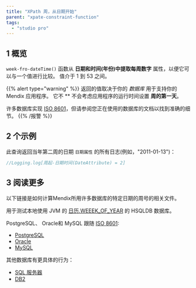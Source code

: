 ```yaml
---
title: "XPath 周，从日期开始"
parent: "xpate-constraint-function"
tags:
  - "studio pro"
---
```


## 1 概览

`week-fro-dateTime()` 函数从 **日期和时间(年份)中提取每周数字** 属性，以便它可以与一个值进行比较。 值介于 1 到 53 之间。

{{% alert type="warning" %}}
返回的值取决于你的 *数据库* 用于支持你的 Mendix 应用程序。 它不 ** 不会考虑应用程序的运行时间设置 **周的第一天**。

许多数据库实现 [ISO 8601](https://en.wikipedia.org/wiki/ISO_8601)，但请参阅您正在使用的数据库的文档以找到准确的细节。
{{% /报警 %}}

## 2 个示例

此查询返回当年第二周的日期 `日期属性` 的所有日志(例如，"2011-01-13")：

```java
//Logging.log[周起-日期时间(DateAttribute) = 2]
```

## 3 阅读更多

以下链接是如何计算Mendix所用许多数据库的特定日期的周号的相关文件。

用于测试本地使用 JVM 的 [日历.WEEEK_OF_YEAR](https://docs.oracle.com/en/java/javase/11/docs/api/java.base/java/util/Calendar.html) 的 HSQLDB 数据库。

PostgreSQL、 Oracle和 MySQL 跟随 [ISO 8601](https://en.wikipedia.org/wiki/ISO_8601):

* [PostgreSQL](https://www.postgresql.org/docs/11/functions-datetime.html)
* [Oracle](https://docs.oracle.com/cd/B28359_01/olap.111/b28126/dml_commands_1029.htm#OLADM780)
* [MySQL](https://dev.mysql.com/doc/refman/8.0/en/date-and-time-functions.html#function_week)

其他数据库有更具体的行为：

* [SQL 服务器](https://docs.microsoft.com/en-us/sql/t-sql/functions/datepart-transact-sql?view=sql-server-ver15)
* [DB2](https://www.ibm.com/support/knowledgecenter/en/SSEPEK_10.0.0/sqlref/src/tpc/db2z_bif_week.html)
